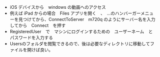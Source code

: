 * iOS デバイスから　windows の動画へのアクセス
* 例えば iPad からの場合　Files アプリを開く　、　...のハンバーガーメニューを見つけてから、ConnectToServer　m720q のようにサーバー名を入力してから　Connect　を押す
* RegisteredUser　で　マシンにログインするための　ユーザーネーム　と　パスワードを入力する　
* Usersのフォルダを閲覧できるので、後は必要なディレクトリに移動してファイルを開けば良い。
